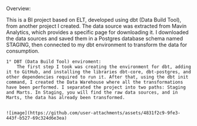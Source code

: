 Overview:

This is a BI project based on ELT, developed using dbt (Data Build Tool), from another project I created. The data source was extracted from Mavin Analytics, which provides a specific page for downloading it.
I downloaded the data sources and saved them in a Postgres database schema named STAGING, then connected to my dbt environment to transform the data for consumption.

    1° DBT (Data Build Tool) enviroment: 
        The first step I took was creating the environment for dbt, adding it to GitHub, and installing the libraries dbt-core, dbt-postgres, and other dependencies required to run it. After that, using the dbt init command, I created the Data Warehouse where all the transformations have been performed. I separated the project into two paths: Staging and Marts. In Staging, you will find the raw data sources, and in Marts, the data has already been transformed.


    ![image](https://github.com/user-attachments/assets/4831f2c9-9fe3-443f-b527-69c324d6e3ea)
